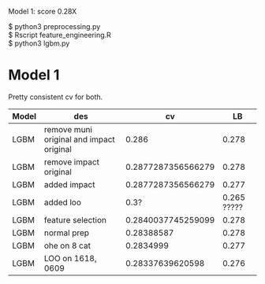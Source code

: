 Model 1: score 0.28X

$ python3 preprocessing.py 
<br>
$ Rscript feature_engineering.R
<br>
$ python3 lgbm.py 

# Model 1 



Pretty consistent cv for both. 

Model | des| cv | LB |  
--- | --- | --- | --- 
LGBM | remove muni original and impact original | 0.286  | 0.278
LGBM | remove impact original | 0.2877287356566279  | 0.278
LGBM | added impact | 0.2877287356566279  | 0.277
LGBM | added loo | 0.3? | 0.265 ?????
LGBM | feature selection |  0.2840037745259099 | 0.278
LGBM | normal prep | 0.28388587 | 0.278
LGBM | ohe on 8 cat |  0.2834999 | 0.277
LGBM | LOO on 1618, 0609 | 0.28337639620598 | 0.276

